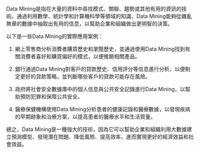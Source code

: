 

Data Mining是指在大量的資料中尋找模式、關聯、趨勢或其他有用的資訊的技術。通過利用數學、統計學和計算機科學等領域的知識，Data Mining能夠從雜亂無章的數據中抽取出有用的信息，以幫助企業和組織做出更明智的決策。

以下是一些Data Mining的實際應用案例：

1. 網上零售商分析消費者購買歷史和瀏覽歷史，並通過使用Data Mining找到有關消費者喜好和購買偏好的模式，以便推銷相關產品。

2. 銀行通過Data Mining對客戶的貸款歷史、信用評分等信息進行分析，以便制定更好的貸款策略，並判斷哪些客戶的貸款可能存在風險。

3. 政府將社會安全數據庫中的個人信息與公共安全記錄進行Data Mining，以幫助預防犯罪和保障公共安全。

4. 醫療保健機構使用Data Mining分析患者的健康記錄和醫療數據，以發現疾病的早期跡象和治療方案，以提高患者的醫療水平和生活質量。

總之，Data Mining是一種強大的技術，因為它可以幫助企業和組織利用大數據建立預測模型、發現潛在問題、降低風險、提高效率，進而實現更好的經濟效益和社會效益。
